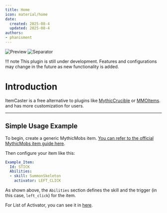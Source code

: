 ```yaml
---
title: Home
icon: material/home
date:
  created: 2025-08-4
  updated: 2025-08-4
authors:
- phanisment
---
```


![Preview](../../assets/images/preview.png)
![Separator](../../assets/images/separator.png)

!!! note
    This plugin is still under development. Features and configurations may change in the future as new functionality is added.

# Introduction

ItemCaster is a free alternative to plugins like [MythicCrucible](https://mythiccraft.io/index.php?resources/crucible-custom-items-armor-furniture-blocks-more.2/) or [MMOItems](https://www.spigotmc.org/resources/mmoitems.39267/). and has more customization for users.

***

## Simple Usage Example

To begin, create a generic MythicMobs item. [You can refer to the official MythicMobs item guide here](https://git.mythiccraft.io/mythiccraft/MythicMobs/-/wikis/Items/Items).

Then configure your item like this:

```yaml title="MythicMobs/items/Example_Item.yml"
Example_Item:
  Id: STICK
  Abilities:
  - skill: SummonSkeleton
    activator: LEFT_CLICK
```

As shown above, the `Abilities` section defines the skill and the trigger (in this case, `left_click`) for the item.

For List of Activator, you can see it in [here](user/activator-list.md).
